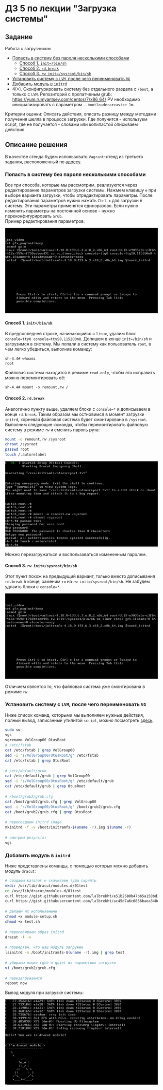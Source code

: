 # ДЗ 5 по лекции "Загрузка системы"

## Задание

Работа с загрузчиком

* [Попасть в систему без пароля несколькими способами](#password)
    * [Способ 1. `init=/bin/sh`](#way1)
    * [Способ 2. `rd.break`](#way2)
    * [Способ 3. `rw init=/sysroot/bin/sh`](#way3)
* [Установить систему с `LVM`, после чего переименовать `VG`](#lvm)
* [Добавить модуль в `initrd`](#initrd)
* 4(*). Сконфигурировать систему без отдельного раздела с `/boot`, а только с `LVM`. Репозиторий с пропатченым grub: https://yum.rumyantsev.com/centos/7/x86_64/ PV необходимо инициализировать с параметром `--bootloaderareasize 1m`.

Критерии оценки:
Описать действия, описать разницу между методами получения шелла в процессе загрузки. Где получится - используем script, где не получается - словами или копипастой описываем действия

## Описание решения

В качестве стенда будем использовать `Vagrant`-стенд из третьего задания, расположенный по [адресу](https://gitlab.com/otus_linux/stands-03-lvm.git).

### Попасть в систему без пароля несколькими способами <a name="password"></a>
Все три способа, которые мы рассмотрим, реализуются через редактирование параметров загрузки системы. Нажмем клавишу `e` при выборе варианта загрузки, чтобы отредактировать параметры. После редактирования параметров нужно нажать `Ctrl-x` для загрузки в систему. Эти параметры применятся единоразово. Если нужно изменить параметры на постоянной основе - нужно переконфигурировать `Grub`.\
Пример редактирования параметров:

![Grub_param](GrubParam.png)

#### Способ 1. `init=/bin/sh` <a name="way1"></a>
В предпоследней строке, начинающийся с `linux`, удалим блок `console=tty0 console=ttyS0,115200n8`. Допишем в конце `init=/bin/sh` и загрузимся в систему. Мы попали в систему как пользователь `root`, в чем легко убедиться, выполнив команду:
```
sh-4.4# whoami
root
```
Файловая система находится в режиме `read-only`, чтобы это исправить можно перемонтировать её:
```
sh-4.4# mount -o remount,rw /
```

#### Способ 2. `rd.break` <a name="way2"></a>
Аналогично пункту выше, удаляем блоки с `console=*` и дописываем в конце `rd.break`. Таким образом мы остновимся в момент загрузки `initrd`, корневая файловая система будет смонтирована в `/sysroot`.\
Выполним следующие команды, чтобы перемонтировать файловую систему в режиме `rw` и сменить пароль рута:
```bash
mount -o remount,rw /sysroot
chroot /sysroot
passwd root
touch /.autorelabel
```

![rd.break](RDBreak.png)

Можно перезагружаться и воспользоваться измененным паролем.

#### Способ 3. `rw init=/sysroot/bin/sh` <a name="way3"></a>
Этот пункт похож на предыдущий вариант, только вместо дописывания `rd.break` в конце, заменим `ro` на `rw init=/sysroot/bin/sh`. Не забудем удлаить блоки с `console=*`.

![sysroot](sysroot.png)

Отличием является то, что файловая система уже смонтирована в режиме `rw`.

### Установить систему с `LVM`, после чего переименовать `VG` <a name="lvm"></a>

Ниже список команд, которыми мы выполняем нужные действия, полный вывод, записанный утилитой `script`, можно посмотреть [здесь](lvm.md).
```bash
sudo su
vgs
vgrename VolGroup00 OtusRoot
# /etc/fstab
cat /etc/fstab | grep VolGroup00
sed -i 's/VolGroup00/OtusRoot/g' /etc/fstab
cat /etc/fstab | grep OtusRoot

# /etc/default/grub
cat /etc/default/grub | grep VolGroup00
sed -i 's/VolGroup00/OtusRoot/g' /etc/default/grub
cat /etc/default/grub | grep OtusRoot

# /boot/grub2/grub.cfg
cat /boot/grub2/grub.cfg | grep VolGroup00
sed -i 's/VolGroup00/OtusRoot/g' /boot/grub2/grub.cfg
cat /boot/grub2/grub.cfg | grep OtusRoot

# пересоздаем initrd image
mkinitrd -f -v /boot/initramfs-$(uname -r).img $(uname -r)

# смотрим результат
vgs
```

### Добавить модуль в `initrd` <a name="initrd"></a>

Ниже представлены команды, с помощью которых можно добавить модуль `dracut`:
```bash
# создаем каталог и скачиваем туда скрипты
mkdir /usr/lib/dracut/modules.d/01test
cd /usr/lib/dracut/modules.d/01test
curl https://gist.githubusercontent.com/lalbrekht/e51b2580b47bb5a150bd1a002f16ae85/raw/80060b7b300e193c187bbcda4d8fdf0e1c066af9/gistfile1.txt -o module-setup.sh
curl https://gist.githubusercontent.com/lalbrekht/ac45d7a6c6856baea348e64fac43faf0/raw/69598efd5c603df310097b52019dc979e2cb342d/gistfile1.txt -o test.sh

# делаем их исполняемыми
chmod +x module-setup.sh
chmod +x test.sh

# пересобираем образ initrd
dracut -f -v

# проверяем, что наш модуль загружен
lsinitrd -m /boot/initramfs-$(uname -r).img | grep test

# убираем опции rghb и quiet из параметров загрузки
vi /boot/grub2/grub.cfg

# перезагружаемся
reboot now
```
Вывод модуля при загрузке системы:

![dracut](dracut.png)
